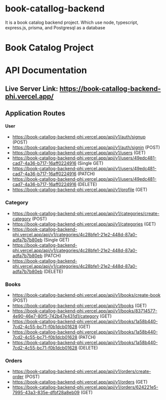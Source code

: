 # book-catallog-backend
It is a book catalog backend project.  Which use node, typescript, express.js, prisma, and Postgresql as a database

# Book Catalog Project

# API Documentation

## Live Server Link: https://book-catallog-backend-phi.vercel.app/

## Application Routes

#### User

- https://book-catallog-backend-phi.vercel.app/api/v1/auth/signup (POST)
- https://book-catallog-backend-phi.vercel.app/api/v1/auth/signin (POST)
- https://book-catallog-backend-phi.vercel.app/api/v1/users (GET)
- https://book-catallog-backend-phi.vercel.app/api/v1/users/49edc481-cad7-4a36-b717-16aff0224916 (Single GET) 
- https://book-catallog-backend-phi.vercel.app/api/v1/users/49edc481-cad7-4a36-b717-16aff0224916 (PATCH)
- https://book-catallog-backend-phi.vercel.app/api/v1/users/49edc481-cad7-4a36-b717-16aff0224916 (DELETE) 
- https://book-catallog-backend-phi.vercel.app/api/v1/profile (GET)

### Category

- https://book-catallog-backend-phi.vercel.app/api/v1/categories/create-category (POST)
- https://book-catallog-backend-phi.vercel.app/api/v1/categories (GET)
- https://book-catallog-backend-phi.vercel.app/api/v1/categories/4c28bfe1-21e2-448d-87a0-adfa7b7b80eb (Single GET) 
- https://book-catallog-backend-phi.vercel.app/api/v1/categories/4c28bfe1-21e2-448d-87a0-adfa7b7b80eb (PATCH)
- https://book-catallog-backend-phi.vercel.app/api/v1/categories/4c28bfe1-21e2-448d-87a0-adfa7b7b80eb (DELETE) 

### Books

- https://book-catallog-backend-phi.vercel.app/api/v1/books/create-book (POST)
- https://book-catallog-backend-phi.vercel.app/api/v1/books (GET)
- https://book-catallog-backend-phi.vercel.app/api/v1/books/83714577-4e90-46e7-80f5-742b47e431d1/category (GET)
- https://book-catallog-backend-phi.vercel.app/api/v1/books/1a58b440-7cd2-4c55-bc71-f0b1dcb01628 (GET)
- https://book-catallog-backend-phi.vercel.app/api/v1/books/1a58b440-7cd2-4c55-bc71-f0b1dcb01628 (PATCH)
- https://book-catallog-backend-phi.vercel.app/api/v1/books/1a58b440-7cd2-4c55-bc71-f0b1dcb01628 (DELETE)

### Orders

- https://book-catallog-backend-phi.vercel.app/api/v1/orders/create-order (POST)
- https://book-catallog-backend-phi.vercel.app/api/v1/orders (GET) 
- https://book-catallog-backend-phi.vercel.app/api/v1/orders/624221e5-7995-43a3-835e-dfbf28a8eb09 (GET)


